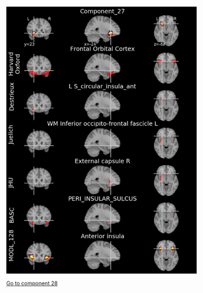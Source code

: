 


![27](preliminary/27.jpg "Component 27")

[Go to component 28](https://parietal-inria.github.io/MODL_atlas/1024/28 "Component 28")